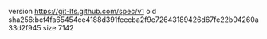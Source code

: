 version https://git-lfs.github.com/spec/v1
oid sha256:bcf4fa65454ce4188d391feecba2f9e72643189426d67fe22b04260a33d2f945
size 7142
